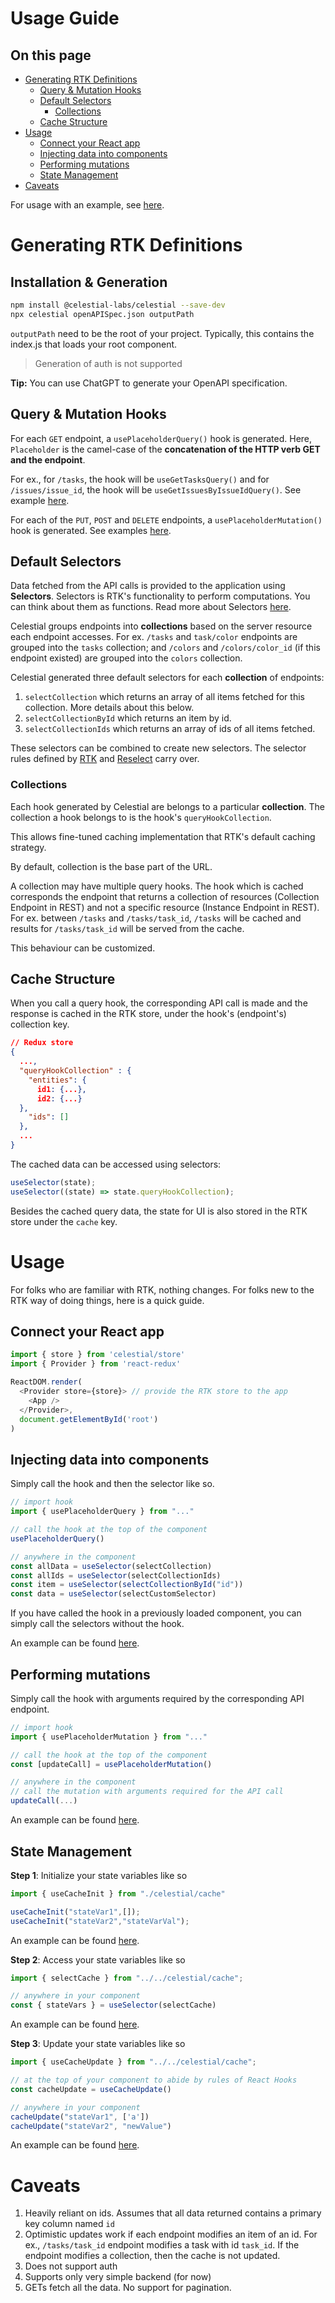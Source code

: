 # Usage Guide

## On this page

* [Generating RTK Definitions]()
  * [Query & Mutation Hooks]()
  * [Default Selectors]()
    * [Collections]()
  * [Cache Structure]()
* [Usage]()
  * [Connect your React app ]()
  * [Injecting data into components]()
  * [Performing mutations]()
  * [State Management]()
* [Caveats]()


For usage with an example, see [here]().

# Generating RTK Definitions 

## Installation & Generation

```bash
npm install @celestial-labs/celestial --save-dev
npx celestial openAPISpec.json outputPath
```

`outputPath` need to be the root of your project. Typically, this contains the index.js that loads your root component.

> Generation of auth is not supported

**Tip:** You can use ChatGPT to generate your OpenAPI specification.

## Query & Mutation Hooks

For each `GET` endpoint, a `usePlaceholderQuery()` hook is generated. Here, `Placeholder` is the camel-case of the **concatenation of the HTTP verb GET and the endpoint**.

For ex., for `/tasks`, the hook will be `useGetTasksQuery()` and for `/issues/issue_id`, the hook will be `useGetIssuesByIssueIdQuery()`. See example [here]().

For each of the `PUT`, `POST` and `DELETE` endpoints, a `usePlaceholderMutation()` hook is generated. See examples [here]().

## Default Selectors

Data fetched from the API calls is provided to the application using **Selectors**. Selectors is RTK's functionality to perform computations. You can think about them as functions. Read more about Selectors [here](https://redux.js.org/usage/deriving-data-selectors#calculating-derived-data-with-selectors).

Celestial groups endpoints into **collections** based on the server resource each endpoint accesses. For ex. `/tasks` and `task/color` endpoints are grouped into the `tasks` collection; and `/colors` and `/colors/color_id` (if this endpoint existed) are grouped into the `colors` collection. 

Celestial generated three default selectors for each **collection** of endpoints:

1. `selectCollection` which returns an array of all items fetched for this collection. More details about this below.
2. `selectCollectionById` which returns an item by id.
3. `selectCollectionIds` which returns an array of ids of all items fetched.

These selectors can be combined to create new selectors. The selector rules defined by [RTK](https://redux-toolkit.js.org/api/createSelector) and [Reselect](https://reselect.js.org/introduction/getting-started#basic-usage) carry over.

### Collections

  Each hook generated by Celestial are belongs to a particular **collection**. The collection a hook belongs to is the hook's `queryHookCollection`.



This allows fine-tuned caching implementation that RTK's default caching strategy. 

By default, collection is the base part of the URL. 

A collection may have multiple query hooks. The hook which is cached corresponds the endpoint that returns a collection of resources (Collection Endpoint in REST) and not a specific resource (Instance Endpoint in REST). For ex. between `/tasks` and `/tasks/task_id`, `/tasks` will be cached and results for `/tasks/task_id` will be served from the cache. 

This behaviour can be customized.

## Cache Structure

When you call a query hook, the corresponding API call is made and the response is cached in the RTK store, under the hook's (endpoint's) collection key.

```json
// Redux store
{
  ...,
  "queryHookCollection" : {
    "entities": {
      id1: {...},
      id2: {...}
  },
    "ids": []
  },
  ...
}
```

The cached data can be accessed using selectors:

```js
useSelector(state);
useSelector((state) => state.queryHookCollection);
```

Besides the cached query data, the state for UI is also stored in the RTK store under the `cache` key.

# Usage

For folks who are familiar with RTK, nothing changes. For folks new to the RTK way of doing things, here is a quick guide.

## Connect your React app 

```js
import { store } from 'celestial/store'
import { Provider } from 'react-redux'

ReactDOM.render(
  <Provider store={store}> // provide the RTK store to the app
    <App />
  </Provider>,
  document.getElementById('root')
)
```


## Injecting data into components

Simply call the hook and then the selector like so.

```js
// import hook
import { usePlaceholderQuery } from "..."

// call the hook at the top of the component
usePlaceholderQuery()

// anywhere in the component
const allData = useSelector(selectCollection)
const allIds = useSelector(selectCollectionIds) 
const item = useSelector(selectCollectionById("id"))
const data = useSelector(selectCustomSelector)
```

If you have called the hook in a previously loaded component, you can simply call the selectors without the hook.

An example can be found [here]().


## Performing mutations

Simply call the hook with arguments required by the corresponding API endpoint.

```js
// import hook
import { usePlaceholderMutation } from "..."

// call the hook at the top of the component
const [updateCall] = usePlaceholderMutation()

// anywhere in the component
// call the mutation with arguments required for the API call
updateCall(...)
```

An example can be found [here]().


## State Management

**Step 1**: Initialize your state variables like so

```js
import { useCacheInit } from "./celestial/cache"

useCacheInit("stateVar1",[]);
useCacheInit("stateVar2","stateVarVal");
```

An example can be found [here]().

**Step 2**: Access your state variables like so

```js
import { selectCache } from "../../celestial/cache";

// anywhere in your component
const { stateVars } = useSelector(selectCache)
```

An example can be found [here]().

**Step 3**: Update your state variables like so

```js
import { useCacheUpdate } from "../../celestial/cache";

// at the top of your component to abide by rules of React Hooks
const cacheUpdate = useCacheUpdate()

// anywhere in your component
cacheUpdate("stateVar1", ['a'])
cacheUpdate("stateVar2", "newValue")
```

An example can be found [here]().

# Caveats

1. Heavily reliant on ids. Assumes that all data returned contains a primary key column named `id`
2. Optimistic updates work if each endpoint modifies an item of an id. For ex., `/tasks/task_id` endpoint modifies a task with id `task_id`. If the endpoint modifies a collection, then the cache is not updated.
3. Does not support auth 
4. Supports only very simple backend (for now)
5. GETs fetch all the data. No support for pagination.
